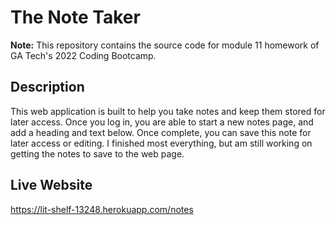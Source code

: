 
# The Note Taker #

**Note:** This repository contains the source code for module 11 homework of GA Tech's 2022 Coding Bootcamp.

## Description ##

This web application is built to help you take notes and keep them stored for later access.  Once you log in, you are able to start a new notes page, and add a heading and text below.  Once complete, you can save this note for later access or editing.  I finished most everything, but am still working on getting the notes to save to the web page.

## Live Website ##

https://lit-shelf-13248.herokuapp.com/notes
